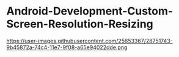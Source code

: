 # Android-Development-Custom-Screen-Resolution-Resizing

https://user-images.githubusercontent.com/25653367/28751743-9b45872a-74c4-11e7-9f08-a65e94022dde.png

